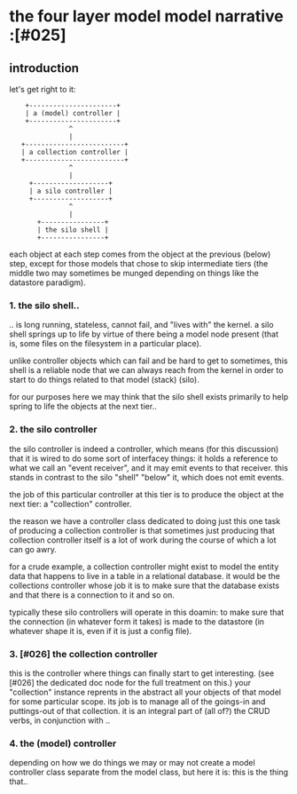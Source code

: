 # the four layer model model narrative :[#025]

## introduction

let's get right to it:


        +----------------------+
        | a (model) controller |
        +----------------------+
                   ^
                   |
       +-------------------------+
       | a collection controller |
       +-------------------------+
                   ^
                   |
         +-------------------+
         | a silo controller |
         +-------------------+
                   ^
                   |
           +----------------+
           | the silo shell |
           +----------------+


each object at each step comes from the object at the previous (below) step,
except for those models that chose to skip intermediate tiers (the middle
two may sometimes be munged depending on things like the datastore paradigm).




### 1. the silo shell..

.. is long running, stateless, cannot fail, and "lives with" the kernel.
a silo shell springs up to life by virtue of there being a model
node present (that is, some files on the filesystem in a particular
place).

unlike controller objects which can fail and be hard to get to sometimes,
this shell is a reliable node that we can always reach from the kernel in
order to start to do things related to that model (stack) (silo).

for our purposes here we may think that the silo shell exists
primarily to help spring to life the objects at the next tier..




### 2. the silo controller

the silo controller is indeed a controller, which means (for this
discussion) that it is wired to do some sort of interfacey things: it
holds a reference to what we call an "event receiver", and it may emit
events to that receiver. this stands in contrast to the silo
"shell" "below" it, which does not emit events.

the job of this particular controller at this tier is to produce the object
at the next tier: a "collection" controller.

the reason we have a controller class dedicated to doing just this one
task of producing a collection controller is that sometimes just
producing that collection controller itself is a lot of work during the
course of which a lot can go awry.

for a crude example, a collection controller might exist to model the entity
data that happens to live in a table in a relational database. it would
be the collection*s* controller whose job it is to make sure that the
database exists and that there is a connection to it and so on.

typically these silo controllers will operate in this doamin: to
make sure that the connection (in whatever form it takes) is made to the
datastore (in whatever shape it is, even if it is just a config file).




### 3. [#026] the collection controller

this is the controller where things can finally start to get interesting.
(see [#026] the dedicated doc node for the full treatment on this.)
your "collection" instance reprents in the abstract all your
objects of that model for some particular scope. its job is to
manage all of the goings-in and puttings-out of that collection. it is
an integral part of (all of?) the CRUD verbs, in conjunction with ..




### 4. the (model) controller

depending on how we do things we may or may not create a model
controller class separate from the model class, but here it is: this is
the thing that..
